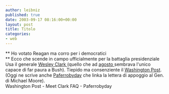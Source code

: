 ```yaml
---
author: leibniz
published: true
date: 2003-09-17 08:16:00+00:00
layout: post
title: Titolo
categories:
- web
---
```


   **   Ho votato Reagan ma corro per i democratici   
**   Ecco che scende in campo ufficialmente per la battaglia presidenziale Usa il generale  [ Wesley Clark ](http://www.meetclark.com/faq/index.asp)(quello che ad  [ agosto ](http://leibniz.splinder.it/1061792963#529437)sembrava l'unico capace di far paura a Bush). Tiepido ma consenziente il  [ Washington Post](http://www.washingtonpost.com/wp-dyn/articles/A22452-2003Sep17.html). (Oggi ne scrive anche  [ Paferrobyday](http://homepage.mac.com/paferro/iblog/paferrobyday/Politica%20Usa/E714627654/index.html) che linka la lettera di appoggio al Gen. di Michael Moore).   
Washington Post - Meet Clark FAQ - Paferrobyday
